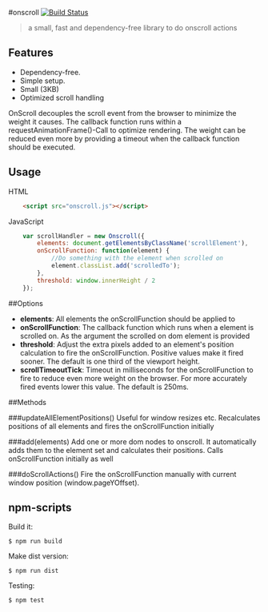 #onscroll [![Build Status](https://travis-ci.org/Duske/onscroll.svg?branch=master)](https://travis-ci.org/Duske/onscroll)

> a small, fast and dependency-free library to do onscroll actions
## Features

- Dependency-free.
- Simple setup.
- Small (3KB)
- Optimized scroll handling

OnScroll decouples the scroll event from the browser to minimize the weight it causes. The callback function runs within a requestAnimationFrame()-Call to optimize rendering. The weight can be reduced even more by providing a timeout when the callback function should be executed.

## Usage
HTML

```html
    <script src="onscroll.js"></script>
```
JavaScript

```js
    var scrollHandler = new Onscroll({
        elements: document.getElementsByClassName('scrollElement'),
        onScrollFunction: function(element) {
            //Do something with the element when scrolled on
            element.classList.add('scrolledTo');
        },
        threshold: window.innerHeight / 2
    });
```

##Options

- **elements**: All elements the onScrollFunction should be applied to
- **onScrollFunction**: The callback function which runs when a element is scrolled on. As the argument the scrolled on dom element is provided
- **threshold**: Adjust the extra pixels added to an element's position calculation to fire the onScrollFunction. Positive values make it fired sooner. The default is one third of the viewport height.
- **scrollTimeoutTick**: Timeout in milliseconds for the onScrollFunction to fire to reduce even more weight on the browser. For more accurately fired events lower this value. The default is 250ms.

##Methods

###updateAllElementPositions()
Useful for window resizes etc. Recalculates positions of all elements and fires the onScrollFunction initially

###add(elements)
Add one or more dom nodes to onscroll. It automatically adds them to the element set and calculates their positions. Calls onScrollFunction initially as well

###doScrollActions()
Fire the onScrollFunction manually with current window position (window.pageYOffset).

## npm-scripts
Build it:
```
$ npm run build
```

Make dist version:
```
$ npm run dist
```

Testing:
```
$ npm test
```